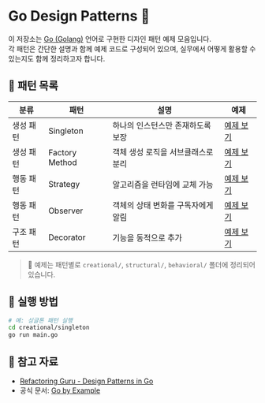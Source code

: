 # Go Design Patterns 🧠

이 저장소는 [Go (Golang)](https://golang.org/) 언어로 구현한 디자인 패턴 예제 모음입니다.  
각 패턴은 간단한 설명과 함께 예제 코드로 구성되어 있으며, 실무에서 어떻게 활용할 수 있는지도 함께 정리하고자 합니다.

## 📌 패턴 목록

| 분류 | 패턴 | 설명 | 예제 |
|------|------|------|------|
| 생성 패턴 | Singleton | 하나의 인스턴스만 존재하도록 보장 | [예제 보기](./creational/singleton/main.go) |
| 생성 패턴 | Factory Method | 객체 생성 로직을 서브클래스로 분리 | [예제 보기](./creational/factory_method/main.go) |
| 행동 패턴 | Strategy | 알고리즘을 런타임에 교체 가능 | [예제 보기](./behavioral/strategy/main.go) |
| 행동 패턴 | Observer | 객체의 상태 변화를 구독자에게 알림 | [예제 보기](./behavioral/observer/main.go) |
| 구조 패턴 | Decorator | 기능을 동적으로 추가 | [예제 보기](./structural/decorator/main.go) |

> 📂 예제는 패턴별로 `creational/`, `structural/`, `behavioral/` 폴더에 정리되어 있습니다.

## 🚀 실행 방법

```bash
# 예: 싱글톤 패턴 실행
cd creational/singleton
go run main.go
```

## 📖 참고 자료
- [Refactoring Guru - Design Patterns in Go](https://refactoring.guru/ko/design-patterns/go)
- 공식 문서: [Go by Example](https://gobyexample.com/)